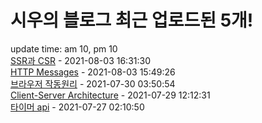 # 시우의 블로그 최근 업로드된 5개!<br>

update time: am 10, pm 10<br>[SSR과 CSR](https://velog.io/@dev_shu/SSR%EA%B3%BC-CSR) - 2021-08-03 16:31:30<br>
[HTTP Messages](https://velog.io/@dev_shu/HTTP-MESSAGES) - 2021-08-03 15:49:26<br>
[브라우저 작동원리](https://velog.io/@dev_shu/%EB%B8%8C%EB%9D%BC%EC%9A%B0%EC%A0%80-%EC%9E%91%EB%8F%99%EC%9B%90%EB%A6%AC) - 2021-07-30 03:50:54<br>
[Client-Server Architecture](https://velog.io/@dev_shu/Client-Server-Architecture) - 2021-07-29 12:12:31<br>
[타이머 api](https://velog.io/@dev_shu/%ED%83%80%EC%9D%B4%EB%A8%B8-api) - 2021-07-27 02:10:50<br>
